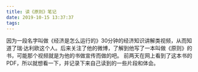 ```yaml
---
title: 读《原则》笔记
date: 2019-10-15 13:37:37
tags:
---
```


因为一段名字叫做《经济是怎么运行的》30分钟的经济知识讲解类视频，从而知道了瑞·达利欧这个人。后来关注了他的微博，了解到他写了一本叫做《原则》的书，可能那个视频就是为他的书做宣传而做的吧。
前两天在网上看到了这本书的PDF，所以就想看一下，并记录下来自己读到的一些片段和体会。

<!-- more -->